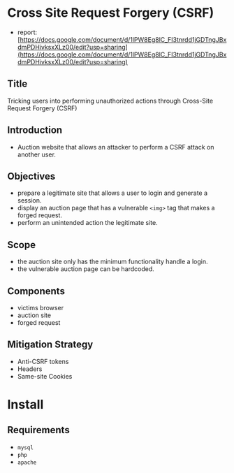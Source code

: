 # Cross Site Request Forgery (CSRF)

- report: [https://docs.google.com/document/d/1lPW8Eg8lC_FI3tnrdd1jGDTngJBxdmPDHivksxXLz00/edit?usp=sharing](https://docs.google.com/document/d/1lPW8Eg8lC_FI3tnrdd1jGDTngJBxdmPDHivksxXLz00/edit?usp=sharing)

## Title
Tricking users into performing unauthorized actions through Cross-Site Request Forgery (CSRF)

## Introduction
- Auction website that allows an attacker to perform a CSRF attack on another user. 

## Objectives
- prepare a legitimate site that allows a user to login and generate a session.
- display an auction page that has a vulnerable `<img>` tag that makes a forged request.
- perform an unintended action the legitimate site.

## Scope
- the auction site only has the minimum functionality handle a login.
- the vulnerable auction page can be hardcoded. 

## Components
- victims browser
- auction site
- forged request

## Mitigation Strategy
- Anti-CSRF tokens
- Headers
- Same-site Cookies

# Install
## Requirements
- `mysql`
- `php`
- `apache`





